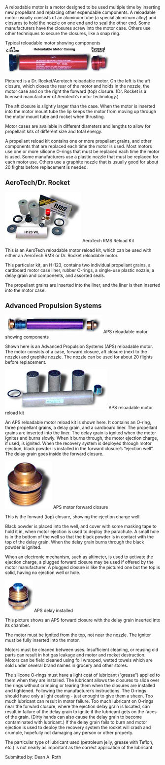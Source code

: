A reloadable motor is a motor designed to be used multiple time by inserting new propellant and replacing other expendable components. A reloadable motor usually consists of an aluminum tube (a special aluminum alloy) and closures to hold the nozzle on one end and to seal the other end. Some manufacturers have the closures screw into the motor case. Others use other techniques to secure the closures, like a snap ring.

Typical reloadable motor showing components
![](/images/aerotech.jpg)

Pictured is a Dr. Rocket/Aerotech reloadable motor. On the left is the aft closure, which closes the rear of the motor and holds in the nozzle, the motor case and on the right the forward (top) closure. (Dr. Rocket is a licensed manufacturer of Aerotech’s motor technology.)

The aft closure is slightly larger than the case. When the motor is inserted into the motor mount tube the lip keeps the motor from moving up through the motor mount tube and rocket when thrusting.

Motor cases are available in different diameters and lengths to allow for propellant kits of different size and total energy.

A propellant reload kit contains one or more propellant grains, and other components that are replaced each time the motor is used. Most motors use one or more silicone O-rings that must be replaced each time the motor is used. Some manufacturers use a plastic nozzle that must be replaced for each motor use. Others use a graphite nozzle that is usually good for about 20 flights before replacement is needed.


## AeroTech/Dr. Rocket
![](/images/atreload.jpg)
AeroTech RMS Reload Kit

This is an AeroTech reloadable motor reload kit, which can be used with either an AeroTech RMS or Dr. Rocket reloadable motor.

This particular kit, an H-123, contains two individual propellant grains, a cardboard motor case liner, rubber O-rings, a single-use plastic nozzle, a delay grain and components, and assorted seals.

The propellant grains are inserted into the liner, and the liner is then inserted into the motor case.


## Advanced Propulsion Systems
![](/images/aps1.jpg)
APS reloadable motor showing components

Shown here is an Advanced Propulsion Systems (APS) reloadable motor. The motor consists of a case, forward closure, aft closure (next to the nozzle) and graphite nozzle. The nozzle can be used for about 20 flights before replacement.

![](/images/aps2.jpg)
APS reloadable motor reload kit

An APS reloadable motor reload kit is shown here. It contains an O-ring, three propellant grains, a delay grain, and a cardboard liner. The propellant grains are inserted into the liner. The delay grain is ignited when the motor ignites and burns slowly. When it burns through, the motor ejection charge, if used, is ignited. When the recovery system is deployed through motor ejection, black powder is installed in the forward closure’s “ejection well”. The delay grain goes inside the forward closure.

![](/images/closure1.jpg)
APS motor forward closure

This is the forward (top) closure, showing the ejection charge well.

Black powder is placed into the well, and cover with some masking tape to hold it in, when motor ejection is used to deploy the parachute. A small hole is in the bottom of the well so that the black powder is in contact with the top of the delay grain. When the delay grain burns through the black powder is ignited.

When an electronic mechanism, such as altimeter, is used to activate the ejection charge, a plugged forward closure may be used if offered by the motor manufacturer. A plugged closure is like the pictured one but the top is solid, having no ejection well or hole.

![](/images/closure2.jpg)
APS delay installed

This picture shows an APS forward closure with the delay grain inserted into its chamber.

The motor must be ignited from the top, not near the nozzle. The igniter must be fully inserted into the motor.

Motors must be cleaned between uses. Insufficient cleaning, or reusing old parts can result in hot gas leakage and motor and rocket destruction. Motors can be field cleaned using foil wrapped, wetted towels which are sold under several brand names in grocery and other stores.

The silicone O-rings must have a light coat of lubricant (“grease”) applied to them when they are installed. The lubricant allows the closures to slide over the rings without crimping or tearing them when the closures are installed and tightened. Following the manufacturer’s instructions. The O-rings should have only a light coating - just enought to give them a sheen. Too much lubricant can result in motor failure. Too much lubricant on O-rings near the forward closure, where the ejection delay grain is located, can result in failure of the delay grain to ignite if the lubricant gets on the faces of the grain. (Dirty hands can also cause the delay grain to become contaminated with lubricant.) If the delay grain fails to burn and motor ejection is used to deploy the recovery system the rocket will crash and crumple, hopefully not damaging any person or other property.

The particular type of lubricant used (petroleum jelly, grease with Teflon, etc.) is not nearly as important as the correct application of the lubricant.

Submitted by: Dean A. Roth


